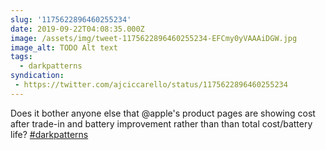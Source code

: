 ```yaml
---
slug: '1175622896460255234'
date: 2019-09-22T04:08:35.000Z
image: /assets/img/tweet-1175622896460255234-EFCmy0yVAAAiDGW.jpg
image_alt: TODO Alt text
tags:
  - darkpatterns
syndication:
 - https://twitter.com/ajciccarello/status/1175622896460255234
---
```


Does it bother anyone else that @apple's product pages are showing cost after trade-in and battery improvement rather than than total cost/battery life? [#darkpatterns](/posts/tags/darkpatterns) 
